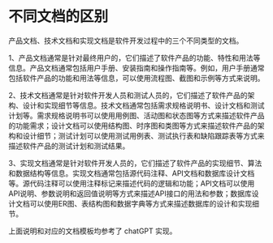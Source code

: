 # 不同文档的区别

产品文档、技术文档和实现文档是软件开发过程中的三个不同类型的文档。

1、产品文档通常是针对最终用户的，它们描述了软件产品的功能、特性和用法等信息。产品文档通常包括用户手册、安装指南和操作指南等。例如，用户手册通常包括软件产品的功能和用法等信息，可以使用流程图、截图和示例等方式来说明。

2、技术文档通常是针对软件开发人员和测试人员的，它们描述了软件产品的架构、设计和实现细节等信息。技术文档通常包括需求规格说明书、设计文档和测试计划等。需求规格说明书可以使用用例图、活动图和状态图等方式来描述软件产品的功能需求；设计文档可以使用结构图、时序图和类图等方式来描述软件产品的架构和设计细节；测试计划可以使用测试用例表、测试执行表和缺陷跟踪表等方式来描述软件产品的测试计划和测试结果。

3、实现文档通常是针对软件开发人员的，它们描述了软件产品的实现细节、算法和数据结构等信息。实现文档通常包括源代码注释、API文档和数据库设计文档等。源代码注释可以使用注释标记来描述代码的逻辑和功能；API文档可以使用API说明、参数说明和返回值说明等方式来描述API接口的用法和参数；数据库设计文档可以使用ER图、表结构图和数据字典等方式来描述数据库的设计和实现细节。

上面说明和对应的文档模板均参考了 chatGPT 实现。